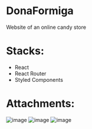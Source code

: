 # DonaFormiga
Website of an online candy store
# Stacks:

- React
- React Router
- Styled Components

# Attachments:

![image](https://user-images.githubusercontent.com/86370873/176516551-ad6f6d56-7369-4e58-ab59-060773e62853.png)
![image](https://user-images.githubusercontent.com/86370873/176516606-63e76dda-c8c3-4ee9-a671-ba04c2d3b149.png)
![image](https://user-images.githubusercontent.com/86370873/176516672-bf12b07a-50d7-4df0-86fc-12bc4be0c305.png)

